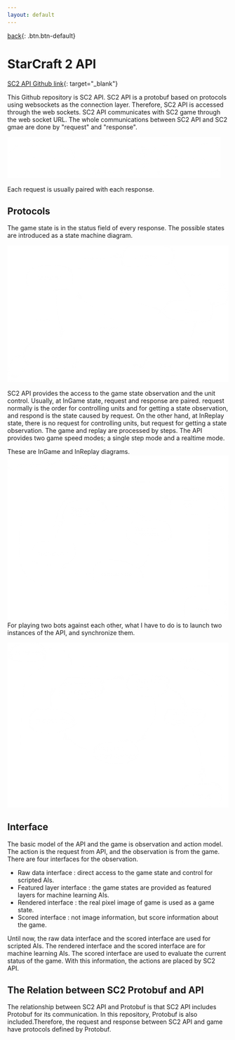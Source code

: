 ```yaml
---
layout: default
---
```

[back](../../sc2ai){: .btn.btn-default}

# StarCraft 2 API

[SC2 API Github link](https://github.com/Blizzard/s2client-api){: target="_blank"}

This Github repository is SC2 API. SC2 API is a protobuf based on protocols using websockets as the connection layer. Therefore, SC2 API is accessed through the web sockets. SC2 API communicates with SC2 game through the web socket URL. The whole communications between SC2 API and SC2 gmae are done by "request" and "response". 

![SC2 API and SC2 Game](./sc2apiAccess.png)

Each request is usually paired with each response.

## Protocols

The game state is in the status field of every response. The possible states are introduced as a state machine diagram.

![SC2 Game State](./stateDiagram.png)

SC2 API provides the access to the game state observation and the unit control. Usually, at InGame state, request and response are paired. request normally is the order for controlling units and for getting a state observation, and respond is the state caused by request. On the other hand, at InReplay state, there is no request for controlling units, but request for getting a state observation. The game and replay are processed by steps. The API provides two game speed modes; a single step mode and a realtime mode. 

These are InGame and InReplay diagrams. 
![InGame Diagram](./gameDiagram.png)
For playing two bots against each other, what I have to do is to launch two instances of the API, and synchronize them. 

![InRepaly Diagram](./replayDiagram.png)

## Interface
The basic model of the API and the game is observation and action model. The action is the request from API, and the observation is from the game.
There are four interfaces for the observation. 
- Raw data interface : direct access to the game state and control for scripted AIs.
- Featured layer interface : the game states are provided as featured layers for machine learning AIs.
- Rendered interface : the real pixel image of game is used as a game state.
- Scored interface : not image information, but score information about the game. 

Until now, the raw data interface and the scored interface are used for scripted AIs. The rendered interface and the scored interface are for machine learning AIs. The scored interface are used to evaluate the current status of the game. With this information, the actions are placed by SC2 API.

## The Relation between SC2 Protobuf and API
The relationship between SC2 API and Protobuf is that SC2 API includes Protobuf for its communication. In this repository, Protobuf is also included.Therefore, the request and response between SC2 API and game have protocols defined by Protobuf.
